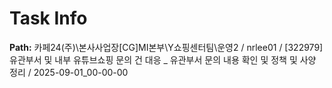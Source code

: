 # Task Info

**Path:** 카페24(주)\본사사업장\[CG]MI본부\Y쇼핑센터팀\운영2 / nrlee01 / [322979] 유관부서 및 내부 유튜브쇼핑 문의 건 대응 _ 유관부서 문의 내용 확인 및 정책 및 사양 정리 / 2025-09-01_00-00-00

